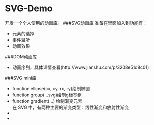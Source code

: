 # SVG-Demo
开发一个个人使用的动画库。
###SVG动画库
准备在里面加入到功能有：<br>
<ul>
<li>元素的选择
<li>事件监听
<li>动画效果
</ul>
###DOM动画库
<ul>
<li>动画序列，具体详情查看(http://www.jianshu.com/p/3208e51d8c01)
</ul>
###SVG mini库
<ul>
<li>function ellipse(cx, cy, rx, ry)绘制椭圆
<li>function group(...svg)绘制g标签组
<li>function gradient(...) 绘制渐变元素<br>
在 SVG 中，有两种主要的渐变类型：线性渐变和放射性渐变
<li>
<li>
</ul>
